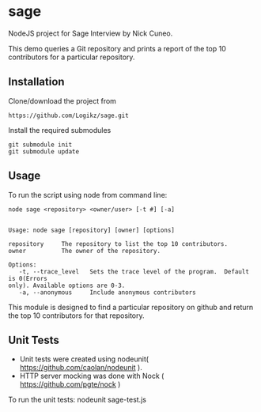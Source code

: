 sage
====

NodeJS project for Sage Interview by Nick Cuneo.  

This demo queries a Git repository and prints a report of the top 10 contributors for a particular repository.

Installation
------------
Clone/download the project from 

	https://github.com/Logikz/sage.git


Install the required submodules

	git submodule init
	git submodule update


Usage
-----
To run the script using node from command line:

	node sage <repository> <owner/user> [-t #] [-a]


	Usage: node sage [repository] [owner] [options]

	repository     The repository to list the top 10 contributors.
	owner          The owner of the repository.

	Options:
	   -t, --trace_level   Sets the trace level of the program.  Default is 0(Errors
	only). Available options are 0-3.
	   -a, --anonymous     Include anonymous contributors

This module is designed to find a particular repository on github and return the
 top 10 contributors for that repository.

 Unit Tests
 ----------
 * Unit tests were created using nodeunit( https://github.com/caolan/nodeunit ).  
 * HTTP server mocking was done with Nock ( https://github.com/pgte/nock )

 To run the unit tests:
 	nodeunit sage-test.js
